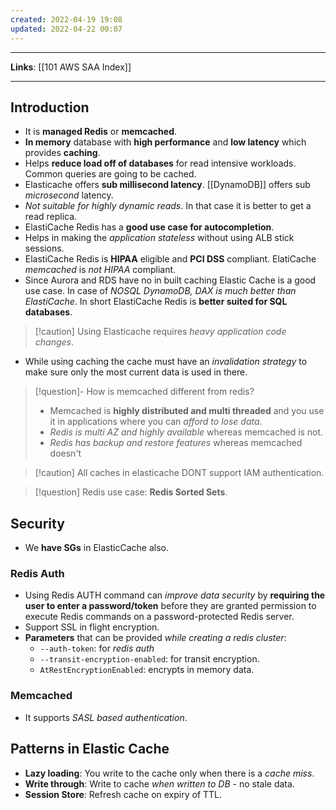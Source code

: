 ```yaml
---
created: 2022-04-19 19:08
updated: 2022-04-22 00:07
---
```

---
**Links**: [[101 AWS SAA Index]]

---

## Introduction
- It is **managed Redis** or **memcached**.
- **In memory** database with **high performance** and **low latency** which provides **caching**.
- Helps **reduce load off of databases** for read intensive workloads. Common queries are going to be cached. 
-   Elasticache offers **sub millisecond latency**. [[DynamoDB]] offers sub *microsecond* latency.
-   *Not suitable for highly dynamic reads*. In that case it is better to get a read replica.
-   ElastiCache Redis has a **good use case for autocompletion**.
- Helps in making the *application stateless* without using ALB stick sessions.
- ElastiCache Redis is **HIPAA** eligible and **PCI DSS** compliant. ElatiCache *memcached* is *not HIPAA* compliant.
- Since Aurora and RDS have no in built caching Elastic Cache is a good use case. In case of *NOSQL DynamoDB, DAX is much better than ElastiCache*. In short ElastiCache Redis is **better suited for SQL databases**.

> [!caution] Using Elasticache requires *heavy application code changes*.

- While using caching the cache must have an *invalidation strategy* to make sure only the most current data is used in there.

> [!question]- How is memcached different from redis?
> - Memcached is **highly distributed and multi threaded** and you use it in applications where you can *afford to lose data*.
> - *Redis is multi AZ and highly available* whereas memcached is not.
> - *Redis has backup and restore features* whereas memcached doesn't

> [!caution] All caches in elasticache DONT support IAM authentication.

> [!question] Redis use case: **Redis Sorted Sets**.

## Security
- We **have SGs** in ElasticCache also.
### Redis Auth
- Using Redis AUTH command can *improve data security* by **requiring the user to enter a password/token** before they are granted permission to execute Redis commands on a password-protected Redis server. 
- Support SSL in flight encryption.
- **Parameters** that can be provided *while creating a redis cluster*: 
	- `--auth-token`: for *redis auth*
	- `--transit-encryption-enabled`: for transit encryption.
	- `AtRestEncryptionEnabled`: encrypts in memory data.

### Memcached 
- It supports *SASL based authentication*.

## Patterns in Elastic Cache
- **Lazy loading**: You write to the cache only when there is a *cache miss*.
- **Write through**: Write to cache *when written to DB* - no stale data.
- **Session Store**: Refresh cache on expiry of TTL.

